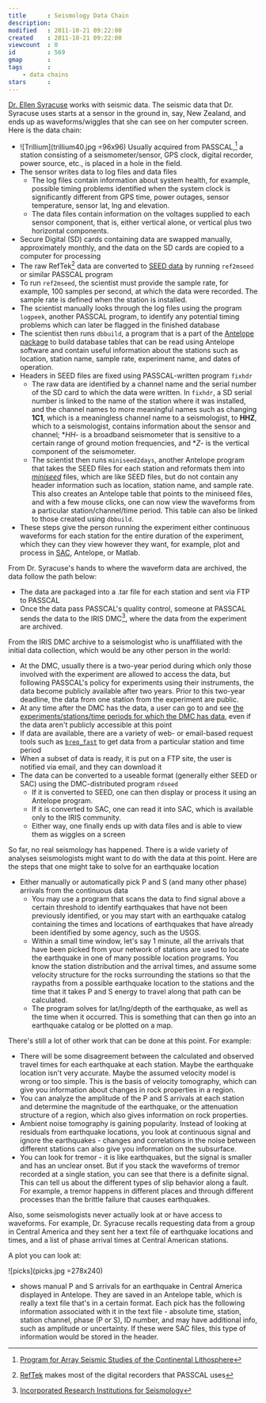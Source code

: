 ```yaml
---
title      : Seismology Data Chain
description: 
modified   : 2011-10-21 09:22:00
created    : 2011-10-21 09:22:00
viewcount  : 0
id         : 569
gmap       : 
tags       :
    - data chains
stars      : 
---
```


[Dr. Ellen Syracuse][es] works with seismic data. The seismic data that Dr. Syracuse uses starts at a sensor in the ground in, say, New Zealand, and ends up as waveforms/wiggles that she can see on her computer screen. Here is the data chain:

[es]: http://geoscience.wisc.edu/geoscience/people/staff/staff-member/?id=770 "Dr. Ellen Syracuse"

- ![Trillium](trillium40.jpg =96x96) Usually acquired from PASSCAL,[^1] a station consisting of a seismometer/sensor, GPS clock, digital recorder, power source, etc., is placed in a hole in the field.
- The sensor writes data to log files and data files
    - The log files contain information about system health, for example, possible timing problems identified when the system clock is significantly different from GPS time, power outages, sensor temperature, sensor lat, lng and elevation.
    - The data files contain information on the voltages supplied to each sensor component, that is, either vertical alone, or vertical plus two horizontal components.
- Secure Digital (SD) cards containing data are swapped manually, approximately monthly, and the data on the SD cards are copied to a computer for processing
- The raw RefTek[^3] data are converted to [SEED data][sd] by running `ref2mseed` or similar PASSCAL program
- To run `ref2mseed`, the scientist must provide the sample rate, for example, 100 samples per second, at which the data were recorded. The sample rate is defined when the station is installed.
- The scientist manually looks through the log files using the program `logpeek`, another  PASSCAL program, to identify any potential timing problems which can later be flagged in the finished database
- The scientist then runs `dbbuild`, a program that is a part of the [Antelope package][an] to build database tables that can be read using Antelope software and contain useful information about the stations such as location, station name, sample rate, experiment name, and dates of operation.
- Headers in SEED files are fixed using PASSCAL-written program `fixhdr`
    - The raw data are identified by a channel name and the serial number of the SD card to which the data were written. In `fixhdr`, a SD serial number is linked to the name of the station where it was installed, and the channel names to more meaningful names such as changing **1C1**, which is a meaningless channel name to a seismologist, to **HHZ**, which to a seismologist, contains information about the sensor and channel; **HH*- is a broadband seismometer that is sensitive to a certain range of ground motion frequencies, and **Z*- is the vertical component of the seismometer.
    - The scientist then runs `miniseed2days`, another Antelope program that takes the SEED files for each station and reformats them into [*miniseed*][mn] files, which are like SEED files, but do not contain any header information such as location, station name, and sample rate. This also creates an Antelope table that points to the miniseed files, and with a few mouse clicks, one can now view the waveforms from a particular station/channel/time period. This table can also be linked to those created using `dbbuild`.
- These steps give the person running the experiment either continuous waveforms for each station for the entire duration of the experiment, which they can they view however they want, for example, plot and process in [SAC][sc], Antelope, or Matlab.

[sd]: http://www.iris.edu/manuals/ "Standard for the Exchange of Earthquake Data"
[an]: http://www.iris.edu/manuals/antelope.htm "Antelope package"
[mn]: http://www.iris.edu/manuals/SEED_appG.htm "miniseed"
[sc]: http://www.iris.edu/manuals/sac/SAC_Home_Main.html "Seismic Analysis Code" 

From Dr. Syracuse's hands to where the waveform data are archived, the data follow the path below:

- The data are packaged into a .tar file for each station and sent via FTP to PASSCAL
- Once the data pass PASSCAL's quality control, someone at PASSCAL sends the data to the IRIS DMC[^2], where the data from the experiment are archived.

[ir]: http://www.iris.edu/dms/dmc/ "IRIS DMC"

From the IRIS DMC archive to a seismologist who is unaffiliated with the initial data collection, which would be any other person in the world:

- At the DMC, usually there is a two-year period during which only those involved with the experiment are allowed to access the data, but following PASSCAL's policy for experiments using their instruments, the data become publicly available after two years. Prior to this two-year deadline, the data from one station from the experiment are public.
- At any time after the DMC has the data, a user can go to and see [the experiments/stations/time periods for which the DMC has data][dt], even if the data aren't publicly accessible at this point
- If data are available, there are a variety of web- or email-based request tools such as [`breq_fast`][dt] to get data from a particular station and time period
- When a subset of data is ready, it is put on a FTP site, the user is notified via email, and they can download it
- The data can be converted to a useable format (generally either SEED or SAC) using the DMC-distributed program `rdseed`
    - If it is converted to SEED, one can then display or process it using an Antelope program.
    - If it is converted to SAC, one can read it into SAC, which is available only to the IRIS community.
    - Either way, one finally ends up with data files and is able to view them as wiggles on a screen

[dt]: http://www.iris.edu/SeismiQuery/day_f.html "Data Holdings by Station Query"

So far, no real seismology has happened. There is a wide variety of analyses seismologists might want to do with the data at this point. Here are the steps that one might take to solve for an earthquake location

- Either manually or automatically pick P and S (and many other phase) arrivals from the continuous data
    - You may use a program that scans the data to find signal above a certain threshold to identify earthquakes that have not been previously identified, or you may start with an earthquake catalog containing the times and locations of earthquakes that have already been identified by some agency, such as the USGS.
    - Within a small time window, let's say 1 minute, all the arrivals that have been picked from your network of stations are used to locate the earthquake in one of many possible location programs. You know the station distribution and the arrival times, and assume some velocity structure for the rocks surrounding the stations so that the raypaths from a possible earthquake location to the stations and the time that it takes P and S energy to travel along that path can be calculated.
    - The program solves for lat/lng/depth of the earthquake, as well as the time when it occurred. This is something that can then go into an earthquake catalog or be plotted on a map.

There's still a lot of other work that can be done at this point. For example:

- There will be some disagreement between the calculated and observed travel times for each earthquake at each station. Maybe the earthquake location isn't very accurate. Maybe the assumed velocity model is wrong or too simple. This is the basis of velocity tomography, which can give you information about changes in rock properties in a region.
- You can analyze the amplitude of the P and S arrivals at each station and determine the magnitude of the earthquake, or the attenuation structure of a region, which also gives information on rock properties.
- Ambient noise tomography is gaining popularity. Instead of looking at residuals from earthquake locations, you look at continuous signal and ignore the earthquakes - changes and correlations in the noise between different stations can also give you information on the subsurface.
- You can look for tremor - it is like earthquakes, but the signal is smaller and has an unclear onset. But if you stack the waveforms of tremor recorded at a single station, you can see that there is a definite signal. This can tell us about the different types of slip behavior along a fault. For example, a tremor happens in different places and through different processes than the brittle failure that causes earthquakes.

Also, some seismologists never actually look at or have access to waveforms. For example, Dr. Syracuse recalls requesting data from a group in Central America and they sent her a text file of earthquake locations and times, and a list of phase arrival times at Central American stations.

A plot you can look at:

![picks](picks.jpg =278x240)

- shows manual P and S arrivals for an earthquake in Central America displayed in Antelope. They are saved in an Antelope table, which is really a text file that's in a certain format. Each pick has the following information associated with it in the text file - absolute time, station, station channel, phase (P or S), ID number, and may have additional info, such as amplitude or uncertainty. If these were SAC files, this type of information would be stored in the header.

[^1]: <a href='http://www.passcal.nmt.edu/'>Program for Array Seismic Studies of the Continental Lithosphere</a>

[^2]: <a href='http://www.iris.edu'>Incorporated Research Institutions for Seismology</a>

[^3]: <a href='http://www.reftek.com/'>RefTek</a> makes most of the digital recorders that PASSCAL uses

